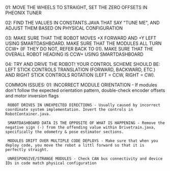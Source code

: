 01: MOVE THE WHEELS TO STRAIGHT, SET THE ZERO OFFSETS IN PHEONIX TUNER

02: FIND THE VALUES IN CONSTANTS.JAVA THAT SAY "TUNE ME", AND ADJUST THEM BASED ON PHYSICAL CONFIGURATION

03: MAKE SURE THAT THE ROBOT MOVES +X FORWARD AND +Y LEFT USING SMARTDASHBOARD. MAKE SURE THAT THE MODULES ALL TURN CCW+ (IF THEY DO NOT, REFER BACK TO 01). MAKE SURE THAT THE OVERALL ROBOT HEADING IS CCW+ USING SMARTDASHBOARD

04: TRY AND DRIVE THE ROBOT! YOUR CONTROL SCHEME SHOULD BE: LEFT STICK CONTROLS TRANSLATION (FORWARD, BACKWARD, ETC.) AND RIGHT STICK CONTROLS ROTATION (LEFT = CCW, RIGHT = CW).

COMMON ISSUES:
    01: INCORRECT MODULE ORIENTATION - If modules don't follow the expected orientation pattern, double-check encoder offsets and motor inversion flags

     ROBOT DRIVES IN UNEXPECTED DIRECTIONS - Usually caused by incorrect coordinate system implementation. Invert the controls in RobotContainer.java.

     SMARTDASHBOARD DATA IS THE OPPOSITE OF WHAT IS HAPPENING - Remove the negative sign (-) from the offending value within Drivetrain.java, specifically the odometry & pose estimator sections.

     MODULES DRIFT OVER MULTIPLE CODE DEPLOYS - Make sure that when you deploy code, you move the robot a littl forward so that it is perfectly straight.

     UNRESPONSIVE/STRANGE MODULES - Check CAN bus connectivity and device IDs in code match physical configuration

